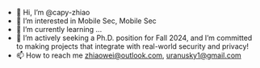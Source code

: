 - 👋 Hi, I’m @capy-zhiao
- 👀 I’m interested in Mobile Sec, Mobile Sec
- 🌱 I’m currently learning ...
- 💞️ I’m actively seeking a Ph.D. position for Fall 2024, and I’m committed to making projects that integrate with real-world security and privacy!
- 📫 How to reach me zhiaowei@outlook.com, uranusky1@gmail.com

<!---
capy-zhiao/capy-zhiao is a ✨ special ✨ repository because its `README.md` (this file) appears on your GitHub profile.
You can click the Preview link to take a look at your changes.
--->
